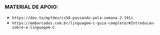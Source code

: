 ### MATERIAL DE APOIO:

- `https://dev.to/mpfdev/cs50-passando-pela-semana-2-191i`
- `https://embarcados.com.br/linguagem-c-guia-completo/#Introducao-sobre-a-linguagem-C`